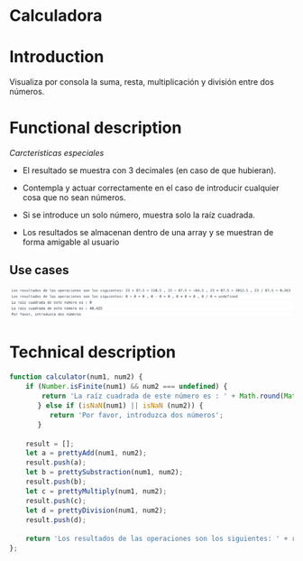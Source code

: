 Calculadora
=========

# Introduction

Visualiza por consola la suma, resta, multiplicación y división entre dos números.

# Functional description

*Carcteristicas especiales*

* El resultado se muestra con 3 
decimales (en caso de que hubieran). 

* Contempla y actuar correctamente en el caso de introducir cualquier cosa 
que no sean números.

* Si se introduce un solo número, muestra solo la raíz cuadrada. 

* Los resultados se almacenan dentro de una array y se muestran de forma amigable al usuario


## Use cases

![Resultados calculadora](images/resultados.png)


# Technical description

```javascript
function calculator(num1, num2) {
    if (Number.isFinite(num1) && num2 === undefined) {
        return 'La raíz cuadrada de este número es : ' + Math.round(Math.sqrt(num1) * 1000) / 1000;
       } else if (isNaN(num1) || isNaN (num2)) {
          return 'Por favor, introduzca dos números';
       }
    
    result = [];
    let a = prettyAdd(num1, num2);
    result.push(a);
    let b = prettySubstraction(num1, num2);
    result.push(b);
    let c = prettyMultiply(num1, num2);
    result.push(c);
    let d = prettyDivision(num1, num2);
    result.push(d);

    return 'Los resultados de las operaciones son los siguientes: ' + result.join(' , ')
};

```